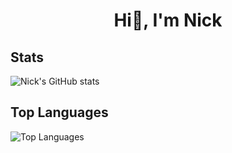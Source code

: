 <h1 align="center">Hi👋, I'm Nick</h1>

## Stats
![Nick's GitHub stats](https://github-readme-stats.vercel.app/api?username=NickCordy&show_icons=true&theme=radical)

## Top Languages
![Top Languages](https://github-readme-stats.vercel.app/api/top-langs/?username=NickCordy&layout=compact&theme=radical)
